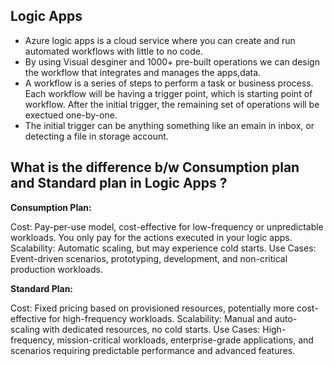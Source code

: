 ## Logic Apps

- Azure logic apps is a cloud service where you can create and run automated workflows with little to no code.
- By using Visual desginer and 1000+ pre-built operations we can design the workflow that integrates and manages the apps,data.
- A workflow is a series of steps to perform a task or business process. Each workflow will be having a trigger point, which is starting point of workflow. After the initial trigger, the remaining set of operations will be exectued one-by-one.
- The initial trigger can be anything something like an emain in inbox, or detecting a file in storage account.

## What is the difference b/w Consumption plan and Standard plan in Logic Apps ?

**Consumption Plan:**

Cost: Pay-per-use model, cost-effective for low-frequency or unpredictable workloads. You only pay for the actions executed in your logic apps.
Scalability: Automatic scaling, but may experience cold starts.
Use Cases: Event-driven scenarios, prototyping, development, and non-critical production workloads.

**Standard Plan:**

Cost: Fixed pricing based on provisioned resources, potentially more cost-effective for high-frequency workloads.
Scalability: Manual and auto-scaling with dedicated resources, no cold starts.
Use Cases: High-frequency, mission-critical workloads, enterprise-grade applications, and scenarios requiring predictable performance and advanced features.
